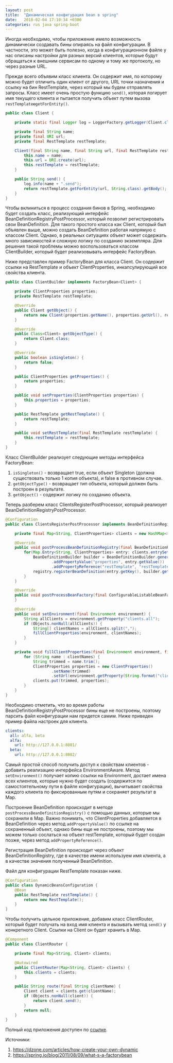 ```yaml
---
layout: post
title:  "Динамическая конфигурация bean в spring"
date:   2018-02-04 17:10:34 +0300
categories: rus java spring-boot
---
```

Иногда необходимо, чтобы приложение имело возможность динамически создавать бины опираясь на файл конфигурации. В частности, это может быть полезно, когда в конфигурационном файле у нас описаны настройки для разных версий клиентов, которые будут обращаться к внешним сервисам по одному и тому же протоколу, но через разные URL.

Прежде всего объявим класс клиента. Он содержит имя, по которому можно будет отличить один клиент от другого, URL точки назначения и ссылку на бин RestTemplate, через который мы будем отправлять запросы. Класс имеет очень простую функцию `send()`, которая логирует имя текущего клиента и пытается получить объект путем вызова `restTemplateюgetForEntity()`.
```java
public class Client {

    private static final Logger log = LoggerFactory.getLogger(Client.class);

    private final String name;
    private final URI url;
    private final RestTemplate restTemplate;

    Client(final String name, final String url, final RestTemplate restTemplate) {
        this.name = name;
        this.url = URI.create(url);
        this.restTemplate = restTemplate;
    }

    public String send() {
        log.info(name + ".send");
        return restTemplate.getForEntity(url, String.class).getBody();
    }
}
```

Чтобы вклиниться в процесс создания бинов в Spring, необходимо будет создать класс, реализующий интерфейс BeanDefinitionRegistryPostProcessor, который позволит регистрировать свои BeanDefinition. Для такого простого класса как Client, который был объявлен выше, можно создать BeanDefinition работая напрямую с классом Client. Однако, в реальных ситуациях объект может содержать много зависимостей и сложную логику по созданию экземпляра. Для решения такой проблемы можно воспользоваться классом ClientBuilder, который будет реализовывать интерфейс FactoryBean.

Ниже представлен пример FactoryBean для класса Client. Он содержит ссылки на RestTemplate и объект ClientProperties, инкапсулирующий все свойства клиента.
```java
public class ClientBuilder implements FactoryBean<Client> {

    private ClientProperties properties;
    private RestTemplate restTemplate;

    @Override
    public Client getObject() {
        return new Client(properties.getName(), properties.getUrl(), restTemplate);
    }

    @Override
    public Class<Client> getObjectType() {
        return Client.class;
    }

    @Override
    public boolean isSingleton() {
        return false;
    }

    public ClientProperties getProperties() {
        return properties;
    }

    public void setProperties(ClientProperties properties) {
        this.properties = properties;
    }

    public RestTemplate getRestTemplate() {
        return restTemplate;
    }

    public void setRestTemplate(final RestTemplate restTemplate) {
        this.restTemplate = restTemplate;
    }
}
```

Класс ClientBuilder реализует следующие методы интерфейса FactoryBean:
1. `isSingleton()` - возвращает true, если объект Singleton (должна существовать только 1 копия объекта), и false в противном случае.
2. `getObjectType()` - возвращает тип объекта, который должен быть построен в результате.
3. `getObject()` - содержит логику по созданию объекта.

Теперь разберем класс ClientsRegisterPostProcessor, который реализует BeanDefinitionRegistryPostProcessor. 
```java
@Configuration
public class ClientsRegisterPostProcessor implements BeanDefinitionRegistryPostProcessor, EnvironmentAware {

    private final Map<String, ClientProperties> clients = new HashMap<>();

    @Override
    public void postProcessBeanDefinitionRegistry(final BeanDefinitionRegistry registry) {
        for(Map.Entry<String, ClientProperties> entry: clients.entrySet()) {
            BeanDefinitionBuilder builder = BeanDefinitionBuilder.genericBeanDefinition(ClientBuilder.class)
                    .addPropertyValue("properties", entry.getValue())
                    .addPropertyReference("restTemplate", "restTemplate");
            registry.registerBeanDefinition(entry.getKey(), builder.getBeanDefinition());
        }
    }

    @Override
    public void postProcessBeanFactory(final ConfigurableListableBeanFactory beanFactory) {
    }

    @Override
    public void setEnvironment(final Environment environment) {
        String allClients = environment.getProperty("clients.all");
        if (Objects.nonNull(allClients)) {
            String[] clientNames = allClients.split(",");
            fillClientProperties(environment, clientNames);
        }
    }

    private void fillClientProperties(final Environment environment, final String[] clientNames) {
        for (String name : clientNames) {
            String trimmed = name.trim();
            ClientProperties properties = new ClientProperties()
                    .setName(trimmed)
                    .setUrl(environment.getProperty(String.format("clients.%s.url", trimmed)));
            clients.put(trimmed, properties);
        }
    }
}
```

Необходимо отметить, что во время работы BeanDefinitionRegistryPostProcessor бины еще не построены, поэтому парсить файл конфигурации нам придется самим. Ниже приведен пример файла настроек для клиента. 
```yml
clients:
  all: alfa, beta
  alfa:
    url: http://127.0.0.1:8081/
  beta:
    url: http://127.0.0.1:8082/
```

Самый простой способ получить доступ к свойствам клиентов - добавить реализацию интерфейса EnvironmentAware. Метод `setEnvironment()` получает копию ссылки на Environment, достает имена всех клиентов, которые нужно будет создать (содержится по самостоятельному пути в файле конфигурации), вычитывает свойства каждого клиента по фиксированным путям и сохраняет результат в Map.

Построение BeanDefinition происходит в методе `postProcessBeanDefinitionRegistry()` с помощью данных, которые мы сохранили в Map. Важно понимать, что ClientProperties добавляется в BeanDefinition через метод `addPropertyValue()` по ссылке на сохраненный объект, однако бины еще не построены, поэтому мы можем только сослаться на объект restTemplate, который будет создан позже, через метод `addPropertyReference()`.

Регистрация BeanDefinition происходит через объект BeanDefinitionRegistry, где в качестве имени используем имя клиента, а в качестве значения полученный BeanDefinition.

Файл для конфигурации RestTemplate показан ниже.
```java
@Configuration
public class DynamicBeansConfiguration {
    @Bean
    public RestTemplate restTemplate() {
        return new RestTemplate();
    }
}
```

Чтобы получить цельное приложение, добавим класс ClientRouter, который будет получать на вход имя клиента и вызывать метод `send()` у конкретного Client. Ссылки на Client он будет хранить в Map.
```java
@Component
public class ClientRouter {

    private final Map<String, Client> clients;

    @Autowired
    public ClientRouter(Map<String, Client> clients) {
        this.clients = clients;
    }

    public String route(final String clientName) {
        Client client = clients.get(clientName);
        if (Objects.nonNull(client)) {
            return client.send();
        }
        return null;
    }
}
```

Полный код приложения доступен по [ссылке](https://github.com/burnout171/spring-boot-example).

Источники:
1. <https://dzone.com/articles/how-create-your-own-dynamic>
2. <https://spring.io/blog/2011/08/09/what-s-a-factorybean>
